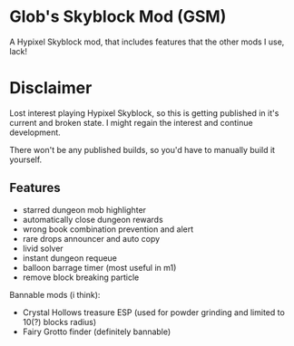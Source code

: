 # Glob's Skyblock Mod (GSM)
A Hypixel Skyblock mod, that includes features that the other mods I use, lack!

# Disclaimer
Lost interest playing Hypixel Skyblock, so this is getting published in it's current and broken state.
I might regain the interest and continue development.

There won't be any published builds, so you'd have to manually build it yourself.

## Features
* starred dungeon mob highlighter
* automatically close dungeon rewards
* wrong book combination prevention and alert
* rare drops announcer and auto copy
* livid solver
* instant dungeon requeue
* balloon barrage timer (most useful in m1)
* remove block breaking particle

Bannable mods (i think):
* Crystal Hollows treasure ESP (used for powder grinding and limited to 10(?) blocks radius)
* Fairy Grotto finder (definitely bannable)
